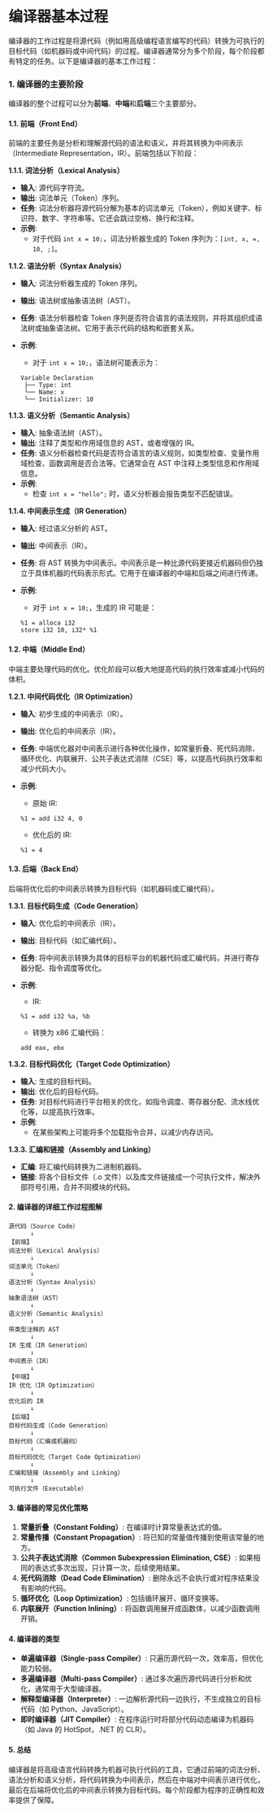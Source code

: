# 编译器基本过程

编译器的工作过程是将源代码（例如用高级编程语言编写的代码）转换为可执行的目标代码（如机器码或中间代码）的过程。编译器通常分为多个阶段，每个阶段都有特定的任务。以下是编译器的基本工作过程：

### 1. **编译器的主要阶段**

编译器的整个过程可以分为**前端**、**中端**和**后端**三个主要部分。

#### 1.1. **前端（Front End）**

前端的主要任务是分析和理解源代码的语法和语义，并将其转换为中间表示（Intermediate Representation，IR）。前端包括以下阶段：

**1.1.1. 词法分析（Lexical Analysis）**

* **输入**: 源代码字符流。
* **输出**: 词法单元（Token）序列。
* **任务**: 词法分析器将源代码分解为基本的词法单元（Token），例如关键字、标识符、数字、字符串等。它还会跳过空格、换行和注释。
* **示例**:
  * 对于代码 `int x = 10;`，词法分析器生成的 Token 序列为：`[int, x, =, 10, ;]`。

**1.1.2. 语法分析（Syntax Analysis）**

* **输入**: 词法分析器生成的 Token 序列。
* **输出**: 语法树或抽象语法树（AST）。
* **任务**: 语法分析器检查 Token 序列是否符合语言的语法规则，并将其组织成语法树或抽象语法树。它用于表示代码的结构和嵌套关系。
*   **示例**:

    * 对于 `int x = 10;`，语法树可能表示为：

    ```
    Variable Declaration
     ├── Type: int
     └── Name: x
     └── Initializer: 10
    ```

**1.1.3. 语义分析（Semantic Analysis）**

* **输入**: 抽象语法树（AST）。
* **输出**: 注释了类型和作用域信息的 AST，或者增强的 IR。
* **任务**: 语义分析器检查代码是否符合语言的语义规则，如类型检查、变量作用域检查、函数调用是否合法等。它通常会在 AST 中注释上类型信息和作用域信息。
* **示例**:
  * 检查 `int x = "hello";` 时，语义分析器会报告类型不匹配错误。

**1.1.4. 中间表示生成（IR Generation）**

* **输入**: 经过语义分析的 AST。
* **输出**: 中间表示（IR）。
* **任务**: 将 AST 转换为中间表示。中间表示是一种比源代码更接近机器码但仍独立于具体机器的代码表示形式。它用于在编译器的中端和后端之间进行传递。
*   **示例**:

    * 对于 `int x = 10;`，生成的 IR 可能是：

    ```
    %1 = alloca i32
    store i32 10, i32* %1
    ```

#### 1.2. **中端（Middle End）**

中端主要处理代码的优化。优化阶段可以极大地提高代码的执行效率或减小代码的体积。

**1.2.1. 中间代码优化（IR Optimization）**

* **输入**: 初步生成的中间表示（IR）。
* **输出**: 优化后的中间表示（IR）。
* **任务**: 中端优化器对中间表示进行各种优化操作，如常量折叠、死代码消除、循环优化、内联展开、公共子表达式消除（CSE）等，以提高代码执行效率和减少代码大小。
*   **示例**:

    * 原始 IR:

    ```
    %1 = add i32 4, 0
    ```

    * 优化后的 IR:

    ```
    %1 = 4
    ```

#### 1.3. **后端（Back End）**

后端将优化后的中间表示转换为目标代码（如机器码或汇编代码）。

**1.3.1. 目标代码生成（Code Generation）**

* **输入**: 优化后的中间表示（IR）。
* **输出**: 目标代码（如汇编代码）。
* **任务**: 将中间表示转换为具体的目标平台的机器代码或汇编代码，并进行寄存器分配、指令调度等优化。
*   **示例**:

    * IR:

    ```
    %1 = add i32 %a, %b
    ```

    * 转换为 x86 汇编代码：

    ```
    add eax, ebx
    ```

**1.3.2. 目标代码优化（Target Code Optimization）**

* **输入**: 生成的目标代码。
* **输出**: 优化后的目标代码。
* **任务**: 对目标代码进行平台相关的优化，如指令调度、寄存器分配、流水线优化等，以提高执行效率。
* **示例**:
  * 在某些架构上可能将多个加载指令合并，以减少内存访问。

**1.3.3. 汇编和链接（Assembly and Linking）**

* **汇编**: 将汇编代码转换为二进制机器码。
* **链接**: 将各个目标文件（.o 文件）以及库文件链接成一个可执行文件，解决外部符号引用，合并不同模块的代码。

#### 2. **编译器的详细工作过程图解**

```
源代码（Source Code）
      ↓
【前端】
词法分析（Lexical Analysis）
      ↓
词法单元（Token）
      ↓
语法分析（Syntax Analysis）
      ↓
抽象语法树（AST）
      ↓
语义分析（Semantic Analysis）
      ↓
带类型注释的 AST
      ↓
IR 生成（IR Generation）
      ↓
中间表示（IR）
      ↓
【中端】
IR 优化（IR Optimization）
      ↓
优化后的 IR
      ↓
【后端】
目标代码生成（Code Generation）
      ↓
目标代码（汇编或机器码）
      ↓
目标代码优化（Target Code Optimization）
      ↓
汇编和链接（Assembly and Linking）
      ↓
可执行文件（Executable）
```

#### 3. **编译器的常见优化策略**

1. **常量折叠（Constant Folding）**: 在编译时计算常量表达式的值。
2. **常量传播（Constant Propagation）**: 将已知的常量值传播到使用该常量的地方。
3. **公共子表达式消除（Common Subexpression Elimination, CSE）**: 如果相同的表达式多次出现，只计算一次，后续使用结果。
4. **死代码消除（Dead Code Elimination）**: 删除永远不会执行或对程序结果没有影响的代码。
5. **循环优化（Loop Optimization）**: 包括循环展开、循环变换等。
6. **内联展开（Function Inlining）**: 将函数调用展开成函数体，以减少函数调用开销。

#### 4. **编译器的类型**

* **单遍编译器（Single-pass Compiler）**: 只遍历源代码一次，效率高，但优化能力较弱。
* **多遍编译器（Multi-pass Compiler）**: 通过多次遍历源代码进行分析和优化，通常用于大型编译器。
* **解释型编译器（Interpreter）**: 一边解析源代码一边执行，不生成独立的目标代码（如 Python、JavaScript）。
* **即时编译器（JIT Compiler）**: 在程序运行时将部分代码动态编译为机器码（如 Java 的 HotSpot，.NET 的 CLR）。

#### 5. **总结**

编译器是将高级语言代码转换为机器可执行代码的工具，它通过前端的词法分析、语法分析和语义分析，将代码转换为中间表示，然后在中端对中间表示进行优化，最后在后端将优化后的中间表示转换为目标代码。每个阶段都为程序的正确性和效率提供了保障。


